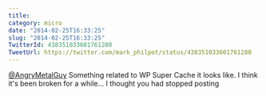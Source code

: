 ```yaml
---
title: 
category: micro
date: "2014-02-25T16:33:25"
slug: "2014-02-25T16:33:25"
TwitterId: 438351033601761280
TweetUrl: https://twitter.com/mark_philpot/status/438351033601761280
---
```


[@AngryMetalGuy](https://twitter.com/AngryMetalGuy) Something related to WP
Super Cache it looks like. I think it's been broken for a while... I thought you
had stopped posting
